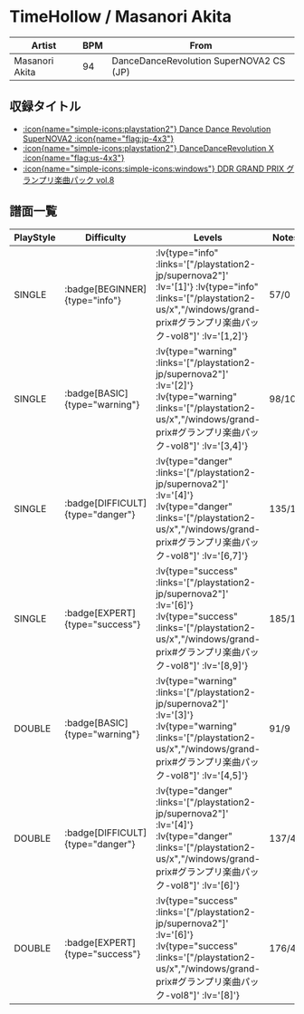 # TimeHollow / Masanori Akita

|Artist|BPM|From|
|------|---|----|
|Masanori Akita|94|DanceDanceRevolution SuperNOVA2 CS (JP)|

## 収録タイトル

- [ :icon{name="simple-icons:playstation2"} Dance Dance Revolution SuperNOVA2 :icon{name="flag:jp-4x3"} ](/playstation2-jp/supernova2)
- [ :icon{name="simple-icons:playstation2"} DanceDanceRevolution X :icon{name="flag:us-4x3"} ](/playstation2-us/x)
- [ :icon{name="simple-icons:simple-icons:windows"} DDR GRAND PRIX グランプリ楽曲パック vol.8](/windows/grand-prix#グランプリ楽曲パック-vol8)

## 譜面一覧

|PlayStyle|Difficulty|Levels|Notes|Movie|
|---------|----------|------|-----|-----|
|SINGLE| :badge[BEGINNER]{type="info"} | :lv{type="info" :links='["/playstation2-jp/supernova2"]' :lv='[1]'}  :lv{type="info" :links='["/playstation2-us/x","/windows/grand-prix#グランプリ楽曲パック-vol8"]' :lv='[1,2]'} |57/0||
|SINGLE| :badge[BASIC]{type="warning"} | :lv{type="warning" :links='["/playstation2-jp/supernova2"]' :lv='[2]'}  :lv{type="warning" :links='["/playstation2-us/x","/windows/grand-prix#グランプリ楽曲パック-vol8"]' :lv='[3,4]'} |98/10||
|SINGLE| :badge[DIFFICULT]{type="danger"} | :lv{type="danger" :links='["/playstation2-jp/supernova2"]' :lv='[4]'}  :lv{type="danger" :links='["/playstation2-us/x","/windows/grand-prix#グランプリ楽曲パック-vol8"]' :lv='[6,7]'} |135/10||
|SINGLE| :badge[EXPERT]{type="success"} | :lv{type="success" :links='["/playstation2-jp/supernova2"]' :lv='[6]'}  :lv{type="success" :links='["/playstation2-us/x","/windows/grand-prix#グランプリ楽曲パック-vol8"]' :lv='[8,9]'} |185/14||
|DOUBLE| :badge[BASIC]{type="warning"} | :lv{type="warning" :links='["/playstation2-jp/supernova2"]' :lv='[3]'}  :lv{type="warning" :links='["/playstation2-us/x","/windows/grand-prix#グランプリ楽曲パック-vol8"]' :lv='[4,5]'} |91/9||
|DOUBLE| :badge[DIFFICULT]{type="danger"} | :lv{type="danger" :links='["/playstation2-jp/supernova2"]' :lv='[4]'}  :lv{type="danger" :links='["/playstation2-us/x","/windows/grand-prix#グランプリ楽曲パック-vol8"]' :lv='[6]'} |137/4||
|DOUBLE| :badge[EXPERT]{type="success"} | :lv{type="success" :links='["/playstation2-jp/supernova2"]' :lv='[6]'}  :lv{type="success" :links='["/playstation2-us/x","/windows/grand-prix#グランプリ楽曲パック-vol8"]' :lv='[8]'} |176/4||
